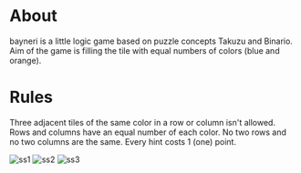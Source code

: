 # About
bayneri is a little logic game based on puzzle concepts Takuzu and Binario.
Aim of the game is filling the tile with equal numbers of colors (blue and orange).

# Rules
Three adjacent tiles of the same color in a row or column isn't allowed.
Rows and columns have an equal number of each color.
No two rows and no two columns are the same.
Every hint costs 1 (one) point.

![ss1](https://github.com/cetinerhalil/bayneri/blob/master/screenshots/ss1.png)
![ss2](https://github.com/cetinerhalil/bayneri/blob/master/screenshots/ss2.png)
![ss3](https://github.com/cetinerhalil/bayneri/blob/master/screenshots/ss3.png)
